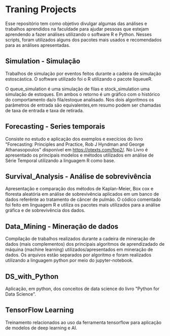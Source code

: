 # Traning Projects

Esse repositório tem como objetivo divulgar algumas das análises e trabalhos aprendidos na faculdade para ajudar pessoas que estejam aprendendo a fazer análises utilizando o software R e Python. Nesses scripts, foram utilizados alguns dos pacotes mais usados e recomendados para as análises apresentadas.  

## Simulation - Simulação
Trabalhos de simulação por eventos feitos durante a cadeira de simulação estoscástica. O software utilizado foi o R utilizando o pacote liqueueR. 

O queue_simulation é uma simulação de filas e stock_simulation uma simulação de estoques. Em ambos o retorno é um gráfico com o histórico do comportamento da/o fila/estoque analisado. Nos dois algoritmos os parâmetros de entrada são equivalentes,em resumo podem ser chamadas de taxa de entrada e taxa de retirada.

## Forecasting - Series temporais
Consiste no estudo e aplicação dos exemplos e execícios do livro "Forecasting: Principles and Practice, Rob J Hyndman and George Athanasopoulos" disponível em <https://otexts.com/fpp2/>. No Livro é apresentado os principais modelos e métodos utilizados em análise de Série Temporal utilizando a linguagem R como base.

## Survival_Analysis - Análise de sobrevivência
Apresentação e comparação dos métodos de Kaplan-Meier, Box cox e floresta aleatória em análise de sobrevivência aplicados em um banco de dados referênte ao tratamento de câncer de pulmão. O códico comentado foi feito em linguagem R e utiliza os pacotes mais utilizados para a análise gráfica e de sobrevivência dos dados.

## Data_Mining - Mineração de dados
Compilação de trabalhos realizados durante a cadeira de mineração de dados (mais complementos) dos principais algoritmos de aprendizadado de máquina (machine learning) utilizados/apresentados em mineração de dados. Os arquivos estão separados por algoritmo e foram realizados utilizando a linguagem python por meio do jupyter-notebook. 

## DS_with_Python
Aplicação, em python, dos conceitos de data science do livro "Python for Data Science".

## TensorFlow Learning
Treinamento relacionados ao uso da ferramenta tensorflow para aplicação de modelos de deep learning e AI.

